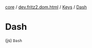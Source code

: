 [core](../../index.md) / [dev.fritz2.dom.html](../index.md) / [Keys](index.md) / [Dash](./-dash.md)

# Dash

(js) `Dash`